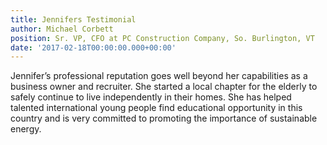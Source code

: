 ```yaml
---
title: Jennifers Testimonial
author: Michael Corbett
position: Sr. VP, CFO at PC Construction Company, So. Burlington, VT
date: '2017-02-18T00:00:00.000+00:00'
---
```

Jennifer’s professional reputation goes well beyond her capabilities as a business owner and recruiter. She started a local chapter for the elderly to safely continue to live independently in their homes. She has helped talented international young people find educational opportunity in this country and is very committed to promoting the importance of sustainable energy.